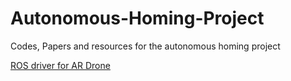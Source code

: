 # Autonomous-Homing-Project
Codes, Papers and resources for the autonomous homing project

[ROS driver for AR Drone](https://github.com/AutonomyLab/ardrone_autonomy)

